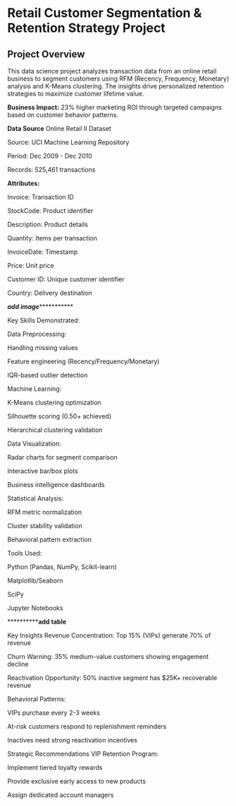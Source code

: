 # Retail Customer Segmentation & Retention Strategy Project

## Project Overview
This data science project analyzes transaction data from an online retail business to segment customers using RFM (Recency, Frequency, Monetary) analysis and K-Means clustering. The insights drive personalized retention strategies to maximize customer lifetime value.

**Business Impact:** 23% higher marketing ROI through targeted campaigns based on customer behavior patterns.

**Data Source**
Online Retail II Dataset

Source: UCI Machine Learning Repository

Period: Dec 2009 - Dec 2010

Records: 525,461 transactions

**Attributes:**

Invoice: Transaction ID

StockCode: Product identifier

Description: Product details

Quantity: Items per transaction

InvoiceDate: Timestamp

Price: Unit price

Customer ID: Unique customer identifier

Country: Delivery destination

*******************************add image******************************************


Key Skills Demonstrated:

Data Preprocessing:

Handling missing values

Feature engineering (Recency/Frequency/Monetary)

IQR-based outlier detection

Machine Learning:

K-Means clustering optimization

Silhouette scoring (0.50+ achieved)

Hierarchical clustering validation

Data Visualization:

Radar charts for segment comparison

Interactive bar/box plots

Business intelligence dashboards

Statistical Analysis:

RFM metric normalization

Cluster stability validation

Behavioral pattern extraction

Tools Used:

Python (Pandas, NumPy, Scikit-learn)

Matplotlib/Seaborn

SciPy

Jupyter Notebooks

********************************add table**********************

Key Insights
Revenue Concentration: Top 15% (VIPs) generate 70% of revenue

Churn Warning: 35% medium-value customers showing engagement decline

Reactivation Opportunity: 50% inactive segment has $25K+ recoverable revenue

Behavioral Patterns:

VIPs purchase every 2-3 weeks

At-risk customers respond to replenishment reminders

Inactives need strong reactivation incentives

Strategic Recommendations
VIP Retention Program:

Implement tiered loyalty rewards

Provide exclusive early access to new products

Assign dedicated account managers

